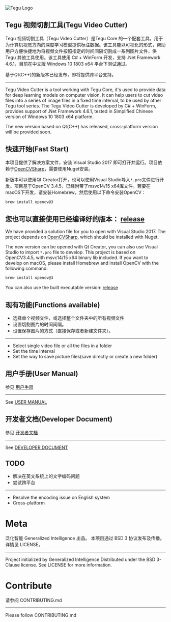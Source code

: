 ![Tegu Logo](https://s2.ax1x.com/2019/01/30/kl6rzF.jpg)
## Tegu 视频切割工具(Tegu Video Cutter)

Tegu 视频切割工具（Tegu Video Cutter）是Tegu Core 的一个配套工具，用于为计算机视觉方向的深度学习模型提供标注数据。该工具能以可视化的形式，帮助用户方便快捷地为将视频文件按照指定的时间间隔切割成一系列图片文件，供Tegu 其他工具使用。该工具使用 C# + WinForm 开发，支持 .Net Framework 4.6.1，目前在中文版 Windows 10 1803 x64 平台下测试通过。

基于Qt(C++)的新版本已经发布，即将提供跨平台支持。

---
Tegu Video Cutter is a tool working with Tegu Core, it's used to provide data for deep learning models on computer vision. It can help users to cut video files into a series of image files in a fixed time interval, to be used by other Tegu tool series. The Tegu Video Cutter is developed by C# + WinForm, provides support of .Net Framework 4.6.1, tested in Simplified Chinese version of Windows 10 1803 x64 platform. 

The new version based on Qt(C++) has released, cross-platform version will be provided soon.
## 快速开始(Fast Start)
本项目提供了解决方案文件，安装 Visual Studio 2017 即可打开并运行。项目依赖于[OpenCVSharp](https://github.com/shimat/opencvsharp)，需要使用Nuget安装。


新版本可以使用Qt Creator打开，也可以使用Visual Studio导入`*.pro`文件进行开发。项目基于OpenCV 3.4.5，已经附带了msvc14/15 x64库文件。若要在macOS下开发，请安装Homebrew，然后使用以下命令安装OpenCV：
```sh
brew install opencv@3
```

您也可以直接使用已经编译好的版本：
[release](https://github.com/generalized-intelligence/Tegu-VideoCutter/releases)
---
We have provided a solution file for you to open with Visual Studio 2017. The project depends on [OpenCVSharp](https://github.com/shimat/opencvsharp), which should be installed with Nuget.

The new version can be opened with Qt Creator, you can also use Visual Studio to import `*.pro` file to develop. This project is based on OpenCV3.4.5, with msvc14/15 x64 binary lib included. If you want to develop on macOS, please install Homebrew and install OpenCV with the following command:
```sh
brew install opencv@3
```

You can also use the built executable version:
[release](https://github.com/generalized-intelligence/Tegu-VideoCutter/releases)


## 现有功能(Functions available)

* 选择单个视频文件，或选择整个文件夹中的所有视频文件
* 设置切割图片的时间间隔。
* 设置保存图片的方式（直接保存或者新建文件夹）。

---
* Select single video file or all the files in a folder
* Set the time interval
* Set the way to save picture files(save directly or create a new folder)


## 用户手册(User Manual)

参见 [用户手册](http://www.giai.tech)

---
See [USER MANUAL](http://www.giai.tech)

## 开发者文档(Developer Document)

参见 [开发者文档](http://www.giai.tech)

---
See [DEVELOPER DOCUMENT](http://www.giai.tech)
## TODO

* 解决在英文系统上的文字编码问题
* 尝试跨平台

---
* Resolve the encoding issue on English system
* Cross-platform
# Meta

泛化智能 Generalized Intelligence 出品。
本项目通过 BSD 3 协议发布及传播。详情见 LICENSE。

---
Project initialized by Generalized Intelligence Distributed under the BSD 3-Clause license. See LICENSE for more information.

# Contribute

请参阅 CONTRIBUTING.md

---
Please follow CONTRIBUTING.md